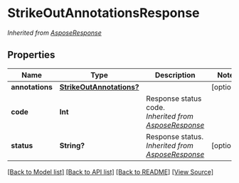 ﻿# StrikeOutAnnotationsResponse


*Inherited from [AsposeResponse](AsposeResponse.md)*
## Properties
Name | Type | Description | Notes
------------ | ------------- | ------------- | -------------
**annotations** | [**StrikeOutAnnotations?**](StrikeOutAnnotations.md) |  | [optional]
**code** | **Int** | Response status code.<br />*Inherited from [AsposeResponse](AsposeResponse.md)* | 
**status** | **String?** | Response status.<br />*Inherited from [AsposeResponse](AsposeResponse.md)* | [optional]

[[Back to Model list]](../README.md#documentation-for-models) [[Back to API list]](../README.md#documentation-for-api-endpoints) [[Back to README]](../README.md) [[View Source]](../AsposePdfCloud/Models/StrikeOutAnnotationsResponse.swift)

